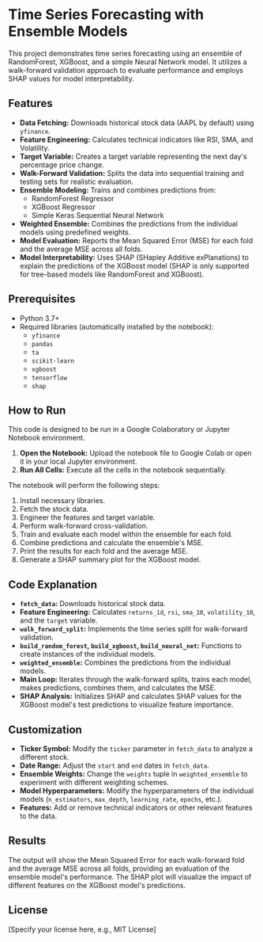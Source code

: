 # Time Series Forecasting with Ensemble Models

This project demonstrates time series forecasting using an ensemble of RandomForest, XGBoost, and a simple Neural Network model. It utilizes a walk-forward validation approach to evaluate performance and employs SHAP values for model interpretability.

## Features

- **Data Fetching:** Downloads historical stock data (AAPL by default) using `yfinance`.
- **Feature Engineering:** Calculates technical indicators like RSI, SMA, and Volatility.
- **Target Variable:** Creates a target variable representing the next day's percentage price change.
- **Walk-Forward Validation:** Splits the data into sequential training and testing sets for realistic evaluation.
- **Ensemble Modeling:** Trains and combines predictions from:
    - RandomForest Regressor
    - XGBoost Regressor
    - Simple Keras Sequential Neural Network
- **Weighted Ensemble:** Combines the predictions from the individual models using predefined weights.
- **Model Evaluation:** Reports the Mean Squared Error (MSE) for each fold and the average MSE across all folds.
- **Model Interpretability:** Uses SHAP (SHapley Additive exPlanations) to explain the predictions of the XGBoost model (SHAP is only supported for tree-based models like RandomForest and XGBoost).

## Prerequisites

- Python 3.7+
- Required libraries (automatically installed by the notebook):
    - `yfinance`
    - `pandas`
    - `ta`
    - `scikit-learn`
    - `xgboost`
    - `tensorflow`
    - `shap`

## How to Run

This code is designed to be run in a Google Colaboratory or Jupyter Notebook environment.

1.  **Open the Notebook:** Upload the notebook file to Google Colab or open it in your local Jupyter environment.
2.  **Run All Cells:** Execute all the cells in the notebook sequentially.

The notebook will perform the following steps:
1. Install necessary libraries.
2. Fetch the stock data.
3. Engineer the features and target variable.
4. Perform walk-forward cross-validation.
5. Train and evaluate each model within the ensemble for each fold.
6. Combine predictions and calculate the ensemble's MSE.
7. Print the results for each fold and the average MSE.
8. Generate a SHAP summary plot for the XGBoost model.

## Code Explanation

- **`fetch_data`:** Downloads historical stock data.
- **Feature Engineering:** Calculates `returns_1d`, `rsi`, `sma_10`, `volatility_10`, and the `target` variable.
- **`walk_forward_split`:** Implements the time series split for walk-forward validation.
- **`build_random_forest`, `build_xgboost`, `build_neural_net`:** Functions to create instances of the individual models.
- **`weighted_ensemble`:** Combines the predictions from the individual models.
- **Main Loop:** Iterates through the walk-forward splits, trains each model, makes predictions, combines them, and calculates the MSE.
- **SHAP Analysis:** Initializes SHAP and calculates SHAP values for the XGBoost model's test predictions to visualize feature importance.

## Customization

- **Ticker Symbol:** Modify the `ticker` parameter in `fetch_data` to analyze a different stock.
- **Date Range:** Adjust the `start` and `end` dates in `fetch_data`.
- **Ensemble Weights:** Change the `weights` tuple in `weighted_ensemble` to experiment with different weighting schemes.
- **Model Hyperparameters:** Modify the hyperparameters of the individual models (`n_estimators`, `max_depth`, `learning_rate`, `epochs`, etc.).
- **Features:** Add or remove technical indicators or other relevant features to the data.

## Results

The output will show the Mean Squared Error for each walk-forward fold and the average MSE across all folds, providing an evaluation of the ensemble model's performance. The SHAP plot will visualize the impact of different features on the XGBoost model's predictions.

## License

[Specify your license here, e.g., MIT License]
